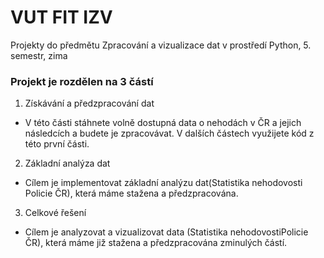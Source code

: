 # VUT FIT IZV

Projekty do předmětu Zpracování a vizualizace dat v prostředí Python, 5. semestr, zima


### Projekt je rozdělen na 3 částí
1. Získávání a předzpracování dat 
- V této části stáhnete volně dostupná data o nehodách v ČR a jejich následcích a budete je zpracovávat. V dalších částech využijete kód z této první části.
2. Základní analýza dat
- Cílem je implementovat základní analýzu dat(​Statistika nehodovosti​ Policie ČR), která máme stažena a předzpracována.
3. Celkové řešení
- Cílem je analyzovat a vizualizovat data (​Statistika nehodovosti​ Policie ČR), která máme již stažena a předzpracována zminulých částí.

